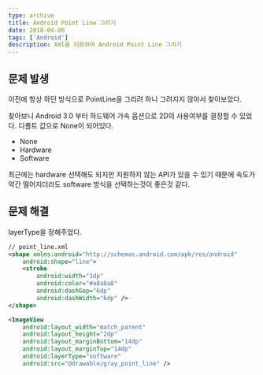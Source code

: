 ```yaml
---
type: archive
title: Android Point Line 그리기
date: 2018-04-06
tags: ['Android']
description: Xml을 이용하여 Android Point Line 그리기 
---
```


## 문제 발생

이전에 항상 하던 방식으로 PointLine을 그리려 하니 그려지지 않아서 찾아보았다.

찾아보니 Android 3.0 부터 하드웨어 가속 옵션으로 2D의 사용여부를 결정할 수 있었다.
디폴트 값으로 None이 되어있다.

* None
* Hardware
* Software

최근에는 hardware 선택해도 되지만 지원하지 않는 API가 있을 수 있기 때문에 속도가 약간 떨어지더라도 software 방식을 선택하는것이 좋은것 같다.

## 문제 해결

layerType을 정해주었다.

~~~xml
// point_line.xml
<shape xmlns:android="http://schemas.android.com/apk/res/android"
    android:shape="line">
    <stroke
        android:width="1dp"
        android:color="#a8a8a8"
        android:dashGap="6dp"
        android:dashWidth="6dp" />
</shape>
~~~

~~~xml
<ImageView
    android:layout_width="match_parent"
    android:layout_height="2dp"
    android:layout_marginBottom="14dp"
    android:layout_marginTop="14dp"
    android:layerType="software"
    android:src="@drawable/gray_point_line" />
~~~
